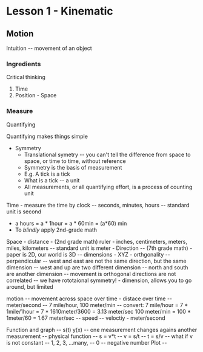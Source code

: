 # Lesson 1 - Kinematic

## Motion 
Intuition -- movement of an object 

### Ingredients
Critical thinking 
1. Time 
2. Position - Space 

### Measure
Quantifying

Quantifying makes things simple

* Symmetry
    * Translational symetry -- you can't tell the difference from space to space, or time to time, without reference 
    * Symmetry is the basis of measurement
    * E.g. A tick is a tick 
    * What is a tick -- a unit
    * All measurements, or all quantifying effort, is a process of counting unit

Time - measure the time by clock -- seconds, minutes, hours -- standard unit is second
* a hours = a * 1hour = a * 60min = (a*60) min
* To *blindly* apply 2nd-grade math
 
Space - distance -  (2nd grade math) ruler - inches, centimeters, meters, miles, kilometers -- standard unit is meter
      - Direction -- (7th grade math) 
      - paper is 2D, our world is 3D -- dimensions - XYZ - orthgonality -- perpendicular
          -- west and east are not the same direction, but the same dimension
          -- west and up are two different dimension
          -- north and south are another dimension
          -- movement is orthogonal directions are not correlated 
          -- we have rototaional symmetry!
     - dimension, allows you to go around, but limited
     
motion -- movement across space over time - distace over time -- meter/second
       -- 7 mile/hour,  100 meter/min
       -- convert: 7 mile/hour = 7 * 1mile/1hour = 7 * 1610meter/3600 = 3.13 meter/sec
                   100 meter/min = 100 * 1meter/60 = 1.67 meter/sec
       -- speed -- veloctiy - meter/second
       
Function and graph
    -- s(t)  y(x) -- one measurement changes agains another measurement -- physical function
    -- s = v*t
    -- v = s/t
    -- t = s/v
    -- what if v is not constant
    -- 1, 2, 3, ...many, 
    -- 0
    -- negative number
Plot -- 
